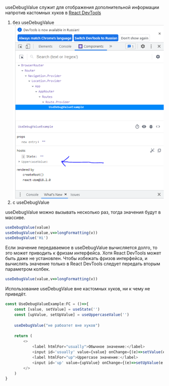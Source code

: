 useDebugValue служит для отображения дополнительной информации напротив кастомных хуков в [React DevTools](https://chrome.google.com/webstore/detail/react-developer-tools/fmkadmapgofadopljbjfkapdkoienihi)
1. без useDebugValue
   ![alt text](../../../../assets/useDebugValue/Без%20useDebugValue.PNG)   
2. c useDebugValue

useDebugValue можно вызывать несколько раз, тогда значения будут в массиве.
```typescript jsx
useDebugValue(value)
useDebugValue(value,v=>longFormatting(v))
useDebugValue('Hi')
```
Если значение передаваемое в useDebugValue вычисляется долго, то это может приводить к фризам интерфейса. Хотя React DevTools может быть даже не установлен.
Чтобы избежать фризов интерфейса, и вычислять значение только в React DevTools следует передать вторым параметром колбек.
```typescript jsx
useDebugValue(value,v=>longFormatting(v))
```

Использование useDebugValue вне кастомных хуков, ни к чему не приведёт.
```typescript jsx
const UseDebugValueExample:FC = ()=>{
    const [value, setValue] = useState('')
    const [upValue, setUpValue] = useUppercaseValue('')

    useDebugValue("не рабоатет вне хуков")

    return (
        <>
            <label htmlFor="usually">Обычное значение:</label>
            <input id='usually' value={value} onChange={(e)=>setValue(e.target.value)}/>
            <label htmlFor="up">Uppercase значение:</label>
            <input id='up' value={upValue} onChange={(e)=>setUpValue(e.target.value)}/>
        </>
    )
}
```
